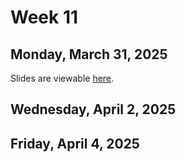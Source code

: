 # Week 11


## Monday, March 31, 2025

Slides are viewable [here](day_23.ipynb).

## Wednesday, April 2, 2025


## Friday, April 4, 2025
